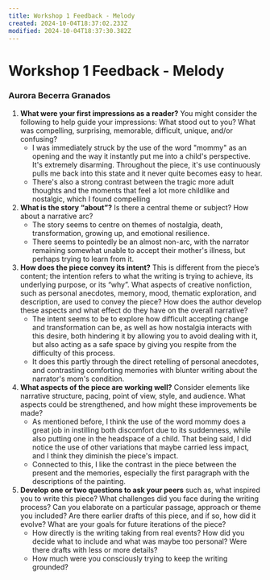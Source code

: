 ```yaml
---
title: Workshop 1 Feedback - Melody
created: 2024-10-04T18:37:02.233Z
modified: 2024-10-04T18:37:30.382Z
---
```


# Workshop 1 Feedback - Melody
### Aurora Becerra Granados

1. **What were your first impressions as a reader?** You might consider the following to help guide your impressions: What stood out to you? What was compelling, surprising, memorable, difficult, unique, and/or confusing?
	- I was immediately struck by the use of the word "mommy" as an opening and the way it instantly put me into a child's perspective. It's extremely disarming. Throughout the piece, it's use continuously pulls me back into this state and it never quite becomes easy to hear.
	- There's also a strong contrast between the tragic more adult thoughts and the moments that feel a lot more childlike and nostalgic, which I found compelling
2. **What is the story “about”?** Is there a central theme or subject? How about a narrative arc?
	- The story seems to centre on themes of nostalgia, death, transformation, growing up, and emotional resilience.
	- There seems to pointedly be an almost non-arc, with the narrator remaining somewhat unable to accept their mother's illness, but perhaps trying to learn from it.
3. **How does the piece convey its intent?** This is different from the piece’s content; the intention refers to what the writing is trying to achieve, its underlying purpose, or its “why”. What aspects of creative nonfiction, such as personal anecdotes, memory, mood, thematic exploration, and description, are used to convey the piece? How does the author develop these aspects and what effect do they have on the overall narrative?
	- The intent seems to be to explore how difficult accepting change and transformation can be, as well as how nostalgia interacts with this desire, both hindering it by allowing you to avoid dealing with it, but also acting as a safe space by giving you respite from the difficulty of this process.
	- It does this partly through the direct retelling of personal anecdotes, and contrasting comforting memories with blunter writing about the narrator's mom's condition.
4. **What aspects of the piece are working well?** Consider elements like narrative structure, pacing, point of view, style, and audience. What aspects could be strengthened, and how might these improvements be made?
	- As mentioned before, I think the use of the word mommy does a great job in instilling both discomfort due to its suddenness, while also putting one in the headspace of a child. That being said, I did notice the use of other variations that maybe carried less impact, and I think they diminish the piece's impact.
	- Connected to this, I like the contrast in the piece between the present and the memories, especially the first paragraph with the descriptions of the painting.
5. **Develop one or two questions to ask your peers** such as, what inspired you to write this piece? What challenges did you face during the writing process? Can you elaborate on a particular passage, approach or theme you included? Are there earlier drafts of this piece, and if so, how did it evolve? What are your goals for future iterations of the piece?
	- How directly is the writing taking from real events? How did you decide what to include and what was maybe too personal? Were there drafts with less or more details?
	- How much were you consciously trying to keep the writing grounded?
